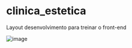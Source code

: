 # clinica_estetica
Layout desenvolvimento para treinar o front-end

![image](https://github.com/luskafonseca/clinica_estetica/assets/99623815/c0d8b895-5463-49d6-88b0-5d2ccbb8081e)

